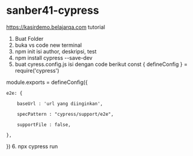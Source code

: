 # sanber41-cypress
https://kasirdemo.belajarqa.com
tutorial
1. Buat Folder
2. buka vs code new terminal 
3. npm init isi author, deskripsi, test
4. npm install cypress --save-dev
5. buat cyress.config.js isi dengan code berikut
const { defineConfig } = require('cypress')

module.exports = defineConfig({

    e2e: {

        baseUrl : 'url yang diinginkan',

        specPattern : "cypress/support/e2e",

        supportFile : false,

    },

})
6. npx cypress run